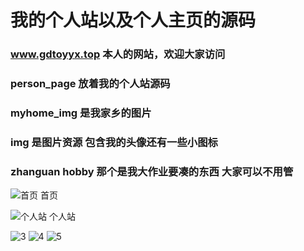# 我的个人站以及个人主页的源码
### www.gdtoyyx.top 本人的网站，欢迎大家访问

### person_page 放着我的个人站源码
### myhome_img 是我家乡的图片
### img 是图片资源 包含我的头像还有一些小图标
### zhanguan hobby 那个是我大作业要凑的东西 大家可以不用管

![首页](https://user-images.githubusercontent.com/74131166/143994802-f9d6b25a-c9b1-4dd0-bdc0-d0938615e941.png)
首页



![个人站](https://user-images.githubusercontent.com/74131166/143994897-bad1f33f-e39c-4ebc-a27d-84642ae07a9f.png)
个人站

![3](https://user-images.githubusercontent.com/74131166/143994932-26377cd6-52dc-4dd2-843a-5f1671fe2940.png)
![4](https://user-images.githubusercontent.com/74131166/143994940-7d3b17b3-5408-4376-9864-efac2a30f800.png)
![5](https://user-images.githubusercontent.com/74131166/143994945-2449aa4e-130d-42b6-9dc2-b32129bcb402.png)
